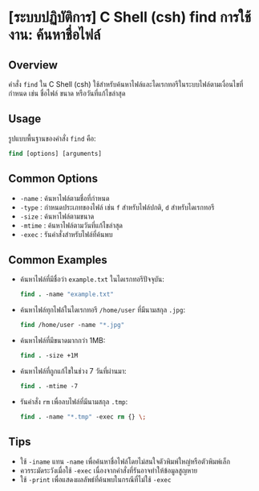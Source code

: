 # [ระบบปฏิบัติการ] C Shell (csh) find การใช้งาน: ค้นหาชื่อไฟล์

## Overview
คำสั่ง `find` ใน C Shell (csh) ใช้สำหรับค้นหาไฟล์และไดเรกทอรีในระบบไฟล์ตามเงื่อนไขที่กำหนด เช่น ชื่อไฟล์ ขนาด หรือวันที่แก้ไขล่าสุด

## Usage
รูปแบบพื้นฐานของคำสั่ง `find` คือ:

```csh
find [options] [arguments]
```

## Common Options
- `-name` : ค้นหาไฟล์ตามชื่อที่กำหนด
- `-type` : กำหนดประเภทของไฟล์ เช่น `f` สำหรับไฟล์ปกติ, `d` สำหรับไดเรกทอรี
- `-size` : ค้นหาไฟล์ตามขนาด
- `-mtime` : ค้นหาไฟล์ตามวันที่แก้ไขล่าสุด
- `-exec` : รันคำสั่งสำหรับไฟล์ที่ค้นพบ

## Common Examples
- ค้นหาไฟล์ที่มีชื่อว่า `example.txt` ในไดเรกทอรีปัจจุบัน:
  ```csh
  find . -name "example.txt"
  ```

- ค้นหาไฟล์ทุกไฟล์ในไดเรกทอรี `/home/user` ที่มีนามสกุล `.jpg`:
  ```csh
  find /home/user -name "*.jpg"
  ```

- ค้นหาไฟล์ที่มีขนาดมากกว่า 1MB:
  ```csh
  find . -size +1M
  ```

- ค้นหาไฟล์ที่ถูกแก้ไขในช่วง 7 วันที่ผ่านมา:
  ```csh
  find . -mtime -7
  ```

- รันคำสั่ง `rm` เพื่อลบไฟล์ที่มีนามสกุล `.tmp`:
  ```csh
  find . -name "*.tmp" -exec rm {} \;
  ```

## Tips
- ใช้ `-iname` แทน `-name` เพื่อค้นหาชื่อไฟล์โดยไม่สนใจตัวพิมพ์ใหญ่หรือตัวพิมพ์เล็ก
- ควรระมัดระวังเมื่อใช้ `-exec` เนื่องจากคำสั่งที่รันอาจทำให้ข้อมูลสูญหาย
- ใช้ `-print` เพื่อแสดงผลลัพธ์ที่ค้นพบในกรณีที่ไม่ใช้ `-exec`
